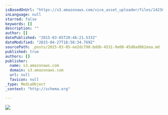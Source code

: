 ```yaml
---
isBasedOnUrl: "https://s3.amazonaws.com/vice_asset_uploader/files/14230914901422278769_photography_by_han_bin_headpiece_by_katsuya_kamo_reverse2.gif"
inLanguage: null
starred: false
keywords: []
description: ""
author: []
datePublished: "2015-03-05T20:46:21.533Z"
dateModified: "2015-04-27T18:58:34.769Z"
sourcePath: _posts/2015-03-05-ee2dc798-bddb-4531-9e00-45d8ad862eea.md
published: true
authors: []
publisher:
  name: s3.amazonaws.com
  domain: s3.amazonaws.com
  url: null
  favicon: null
_type: MediaObject
_context: "http://schema.org"

---
```

![](https://s3.amazonaws.com/vice_asset_uploader/files/14230914901422278769_photography_by_han_bin_headpiece_by_katsuya_kamo_reverse2.gif)